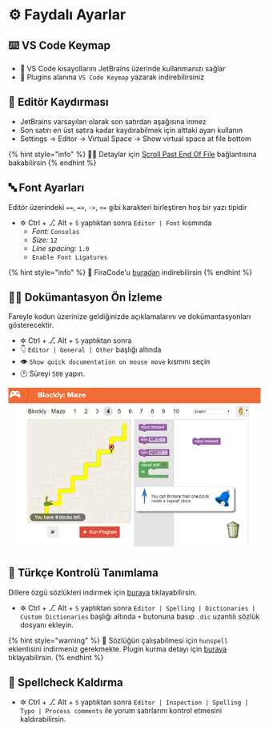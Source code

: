 # ⚙️ Faydalı Ayarlar

## ⌨️ VS Code Keymap

* 🚀 VS Code kısayollarını JetBrains üzerinde kullanmanızı sağlar
* 🔌 Plugins alanına `VS Code Keymap` yazarak indirebilirsiniz

## 🌌 Editör Kaydırması

* JetBrains varsayılan olarak son satırdan aşağısına inmez
* Son satırı en üst satıra kadar kaydırabilmek için alttaki ayarı kullanın
* Settings -&gt; Editor -&gt; Virtual Space -&gt; Show virtual space at file bottom

{% hint style="info" %}
🧙‍♂️ Detaylar için [Scroll Past End Of File](https://intellij-support.jetbrains.com/hc/en-us/community/posts/205814379/comments/205997989) bağlantısına bakabilirsin
{% endhint %}

## 🔤 Font Ayarları

Editör üzerindeki `==`, `=>`, `->`, `<=` gibi karakteri birleştiren hoş bir yazı tipidir

* ✲ Ctrl + ⎇ Alt + `S` yaptıktan sonra `Editor | Font` kısmında
  * _Font:_ `Consolas`
  * _Size:_ `12`
  * _Line spacing:_ `1.0`
  * `Enable Font Ligatures`

{% hint style="info" %}
🚀 FiraCode'u [buradan](https://github.com/tonsky/FiraCode#solution) indirebilirsin
{% endhint %}

## 🕵️‍♂️ Dokümantasyon Ön İzleme

Fareyle kodun üzerinize geldiğinizde açıklamalarını ve dokümantasyonları gösterecektir.

*  ✲ Ctrl + ⎇ Alt + `S` yaptıktan sonra
* 👇  `Editor | General | Other` başlığı altında 
* 👁️ `Show quick documentation on mouse move` kısmını seçin 
* 🕐 Süreyi `500` yapın.

![](../../.gitbook/assets/image%20%2894%29.png)

## 📖 Türkçe Kontrolü Tanımlama

Dillere özgü sözlükleri indirmek için [buraya](https://drive.google.com/open?id=1UAGLGvwv_zLBzH7zH1oGRvYhzzP67M4k) tıklayabilirsin.

* ✲ Ctrl + ⎇ Alt + `S` yaptıktan sonra `Editor | Spelling | Dictionaries | Custom Dictionaries` başlığı altında `+` butonuna basıp `.dic` uzantılı sözlük dosyanı ekleyin.

{% hint style="warning" %}
📢 Sözlüğün çalışabilmesi için `hunspell` eklentisini indirmeniz gerekmekte. Plugin kurma detayı için [buraya](https://www.jetbrains.com/help/idea/managing-plugins.html) tıklayabilirsin.
{% endhint %}

## 🧐 Spellcheck Kaldırma

* ✲ Ctrl + ⎇ Alt + `S` yaptıktan sonra `Editor | Inspection | Spelling | Typo | Process comments` ile yorum satırlarını kontrol etmesini kaldırabilirsin.

